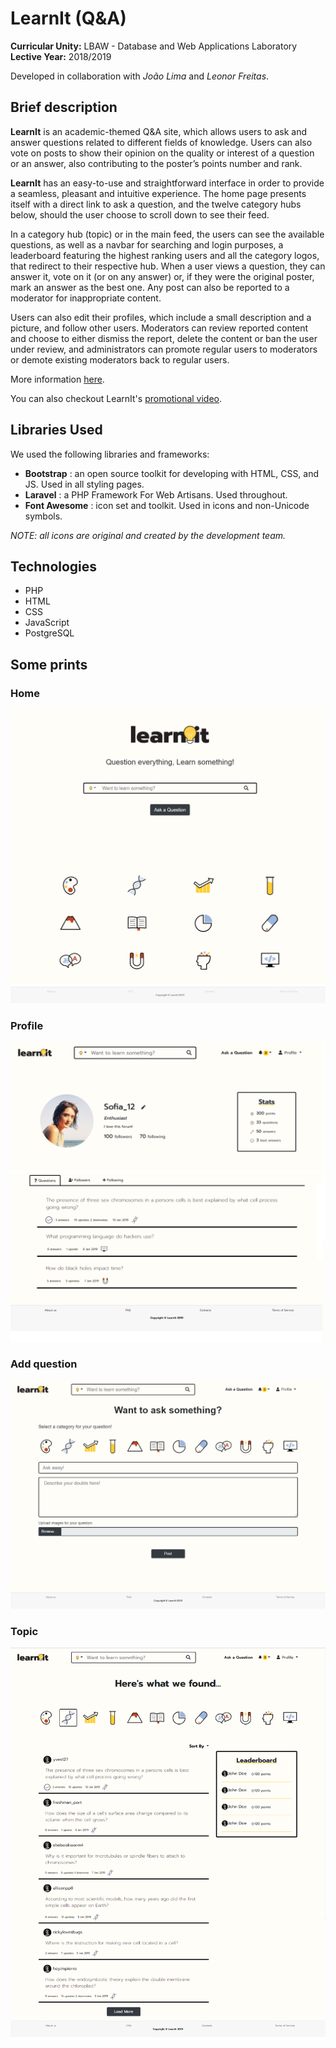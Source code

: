 # LearnIt (Q&A)

**Curricular Unity:** LBAW - Database and Web Applications Laboratory <br>
**Lective Year:** 2018/2019

Developed in collaboration with *João Lima* and *Leonor Freitas*.
<br>


## Brief description 

**LearnIt** is an academic-themed Q&A site, which allows users to ask and answer questions related to different fields of knowledge. Users can also vote on posts to show their opinion on the quality or interest of a question or an answer, also contributing to the poster’s points number and rank.

**LearnIt** has an easy-to-use and straightforward interface in order to provide a seamless, pleasant and intuitive experience. The home page presents itself with a direct link to ask a question, and the twelve category hubs below, should the user choose to scroll down to see their feed.

In a category hub (topic) or in the main feed, the users can see the available questions, as well as a navbar for searching and login purposes, a leaderboard featuring the highest ranking users and all the category logos, that redirect to their respective hub.
When a user views a question, they can answer it, vote on it (or on any answer) or, if they were the original poster, mark an answer as the best one. Any post can also be reported to a moderator for inappropriate content.

Users can also edit their profiles, which include a small description and a picture, and follow other users. Moderators can review reported content and choose to either dismiss the report, delete the content or ban the user under review, and administrators can promote regular users to moderators or demote existing moderators back to regular users.

More information [here](https://github.com/SmilingOwl/LBAW-18-19/tree/master/artefacts).

You can also checkout LearnIt's [promotional video](https://youtu.be/JbBX9UjeL4k).
<br>

## Libraries Used
We used the following libraries and frameworks:

* **Bootstrap** : an open source toolkit for developing with HTML, CSS, and JS. Used in all styling pages.
* **Laravel** : a PHP Framework For Web Artisans. Used throughout.
* **Font Awesome** : icon set and toolkit. Used in icons and non-Unicode symbols.

*NOTE: all icons are original and created by the development team.*
<br>

## Technologies
* PHP
* HTML
* CSS
* JavaScript
* PostgreSQL

## Some prints

### Home
![HOME](https://github.com/SmilingOwl/LBAW-18-19/blob/master/artefacts/A3/lbaw%20prints/home.png)
<br>

### Profile
![PROFILE](https://github.com/SmilingOwl/LBAW-18-19/blob/master/artefacts/A3/lbaw%20prints/profile.png)
<br>

### Add question
![ask](https://github.com/SmilingOwl/LBAW-18-19/blob/master/artefacts/A3/lbaw%20prints/ask.png)
<br>

### Topic
![topic](https://github.com/SmilingOwl/LBAW-18-19/blob/master/artefacts/A3/lbaw%20prints/topic.png)
